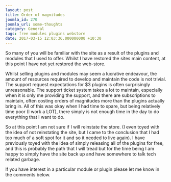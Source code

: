 ```yaml
---
layout: post
title: Order of magnitudes
joomla_id: 270
joomla_url: some-thoughts
category: General
tags: free modules plugins webstore
date: 2017-03-15 12:03:36.000000000 +10:30
---
```

<p>So many of you will be familiar with the site as a result of the plugins and modules that I used to offer. Whilst I have restored the sites main content, at this point I have not yet restored the web-store.&nbsp;</p>
<p>Whilst selling plugins and modules may seem a lucrative endeavour, the amount of resources required to develop and maintain the code is not trivial. The support request expectations for $3 plugins is often surprisingly unreasonable. The support ticket system takes a lot to maintain, especially when it is only me providing the support, and there are subscriptions to maintain, often costing orders of magnitudes more than the plugins actually bring in. All of this was okay when I had time to spare, but being relatively time poor (I work a LOT), there simply is not enough time in the day to do everything that I want to do.</p>
<p>So at this point I am not sure if I will reinstate the store. (I even toyed with the idea of not reinstating the site, but I came to the conclusion that I had too much of a soft spot for it and so it needed to live again).&nbsp;I have previously toyed with the idea of simply releasing all of the plugins for free, and this is probably the path that I will tread but for the time being I am happy to simply have the site back up and have somewhere to talk tech related garbage.</p>
<p>If you have interest in a particular module or plugin please let me know in the comments below.</p>
